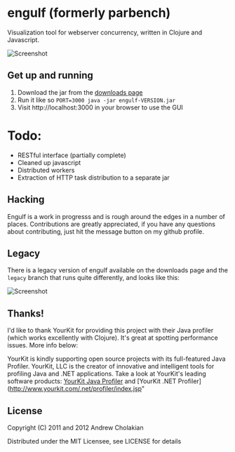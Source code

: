 # engulf (formerly parbench)

Visualization tool for webserver concurrency, written in Clojure and Javascript.

![Screenshot](https://img.skitch.com/20120211-qi1spbex2ua8wwsrkd599s1732.jpg)

## Get up and running

1. Download the jar from the [downloads page](https://github.com/andrewvc/engulf/downloads)
1. Run it like so `PORT=3000 java -jar engulf-VERSION.jar`
1. Visit http://localhost:3000 in your browser to use the GUI

# Todo:

* RESTful interface (partially complete)
* Cleaned up javascript
* Distributed workers
* Extraction of HTTP task distribution to a separate jar

## Hacking

Engulf is a work in progresss and is rough around the edges in a number of places. Contributions are greatly appreciated, if you have any questions about contributing, just hit the message button on my github profile.

## Legacy

There is a legacy version of engulf available on the downloads page and the `legacy` branch that runs quite differently, and looks like this:

![Screenshot](https://github.com/downloads/andrewvc/parbench/parbench-ss.png)

## Thanks!
I'd like to thank YourKit for providing this project with their Java profiler (which works excellently with Clojure).
It's great at spotting performance issues. More info below:

YourKit is kindly supporting open source projects with its full-featured Java Profiler.
YourKit, LLC is the creator of innovative and intelligent tools for profiling
Java and .NET applications. Take a look at YourKit's leading software products:
[YourKit Java Profiler](http://www.yourkit.com/java/profiler/index.jsp") and
[YourKit .NET Profiler](http://www.yourkit.com/.net/profiler/index.jsp"

## License

Copyright (C) 2011 and 2012 Andrew Cholakian

Distributed under the MIT Licensee, see LICENSE for details
